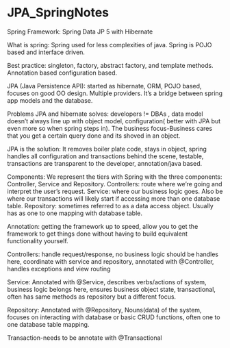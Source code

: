 # JPA_SpringNotes
Spring Framework: Spring Data JP 5 with Hibernate 

What is spring: Spring used for less complexities of java. Spring is POJO based and interface driven. 


Best practice: singleton, factory, abstract factory, and template methods. Annotation based    configuration based. 


JPA (Java Persistence API): started as hibernate, ORM, POJO based, focuses on good OO design. Multiple providers. It’s a bridge between spring app models and the database. 



Problems JPA and hibernate solves: developers != DBAs , data model doesn’t always line up with object model, configuration( better with JPA but even more so when spring steps in). The business focus-Business cares that you get a certain query done and its shoved in an object.

JPA is the solution: It removes boiler plate code, stays in object, spring handles all configuration and transactions behind the scene, testable, transactions are transparent to the developer, annotation/java based.  



Components: We represent the tiers with Spring with the three components: Controller, Service and Repository. Controllers: route where we’re going and interpret the user’s request. Service: where our business logic goes. Also be where our transactions will likely start if accessing more than one database table. Repository: sometimes referred to as a data access object. Usually has as one to one mapping with database table.


Annotation: getting the framework up to speed, allow you to get the framework to get things done without having to build equivalent functionality yourself.



Controllers: handle request/response, no business logic should be handles here, coordinate with service and repository, annotated with @Controller, handles exceptions and view routing


Service: Annotated with @Service, describes verbs/actions of system, business logic belongs here, ensures business object state, transactional, often has same methods as repository but a different focus.


Repository: Annotated with @Repository, Nouns(data) of the system, focuses on interacting with database or basic CRUD functions, often one to one database table mapping.


Transaction-needs to be annotate with @Transactional 
